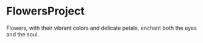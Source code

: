 # FlowersProject

Flowers, with their vibrant colors and delicate petals, enchant both the eyes and the soul.
